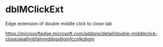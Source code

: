 # dblMClickExt
Edge extension of double middle click to close tab

https://microsoftedge.microsoft.com/addons/detail/double-middleclick-close/apalhnbfahnnddopdjjoinfccnlkobgm
